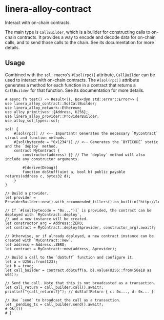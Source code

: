 # linera-alloy-contract

Interact with on-chain contracts.

The main type is `CallBuilder`, which is a builder for constructing calls to on-chain contracts.
It provides a way to encode and decode data for on-chain calls, and to send those calls to the chain.
See its documentation for more details.

## Usage

Combined with the `sol!` macro's `#[sol(rpc)]` attribute, `CallBuilder` can be used to interact with
on-chain contracts. The `#[sol(rpc)]` attribute generates a method for each function in a contract
that returns a `CallBuilder` for that function. See its documentation for more details.

```rust,no_run
# async fn test() -> Result<(), Box<dyn std::error::Error>> {
use linera_alloy_contract::SolCallBuilder;
use linera_alloy_network::Ethereum;
use alloy_primitives::{Address, U256};
use linera_alloy_provider::ProviderBuilder;
use alloy_sol_types::sol;

sol! {
    #[sol(rpc)] // <-- Important! Generates the necessary `MyContract` struct and function methods.
    #[sol(bytecode = "0x1234")] // <-- Generates the `BYTECODE` static and the `deploy` method.
    contract MyContract {
        constructor(address) {} // The `deploy` method will also include any constructor arguments.

        #[derive(Debug)]
        function doStuff(uint a, bool b) public payable returns(address c, bytes32 d);
    }
}

// Build a provider.
let provider = ProviderBuilder::new().with_recommended_fillers().on_builtin("http://localhost:8545").await?;

// If `#[sol(bytecode = "0x...")]` is provided, the contract can be deployed with `MyContract::deploy`,
// and a new instance will be created.
let constructor_arg = Address::ZERO;
let contract = MyContract::deploy(&provider, constructor_arg).await?;

// Otherwise, or if already deployed, a new contract instance can be created with `MyContract::new`.
let address = Address::ZERO;
let contract = MyContract::new(address, &provider);

// Build a call to the `doStuff` function and configure it.
let a = U256::from(123);
let b = true;
let call_builder = contract.doStuff(a, b).value(U256::from(50e18 as u64));

// Send the call. Note that this is not broadcasted as a transaction.
let call_return = call_builder.call().await?;
println!("{call_return:?}"); // doStuffReturn { c: 0x..., d: 0x... }

// Use `send` to broadcast the call as a transaction.
let _pending_tx = call_builder.send().await?;
# Ok(())
# }
```

